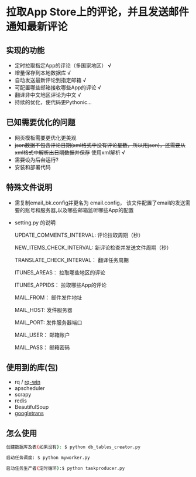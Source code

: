
  拉取App Store上的评论，并且发送邮件通知最新评论
======

  实现的功能
-----------

- 定时拉取指定App的评论（多国家地区） √
- 增量保存到本地数据库 √
- 自动发送最新评论到指定邮箱 √
- 可配置哪些邮箱接收哪些App的评论 √
- 翻译非中文地区评论为中文  √
- 持续的优化，使代码更Pythonic...

已知需要优化的问题
-----------
- 网页模板需要更优化更美观
- ~~json数据不包含评论日期(xml格式中没有评论星数，所以用json)，还需要从xml格式中解析出日期数据并保存~~ 使用xml解析 √
- ~~需要设为后台运行?~~
- 安装和部署代码



特殊文件说明
-----------
- 需复制email_bk.config并更名为 email.config， 该文件配置了email的发送需要的账号和服务器,以及哪些邮箱监听哪些App的配置
- setting.py 的说明

  UPDATE_COMMENTS_INTERVAL: 评论拉取周期（秒）
  
  NEW_ITEMS_CHECK_INTERVAL: 新评论检查并发送文件周期（秒）
  
  TRANSLATE_CHECK_INTERVAL： 翻译任务周期
  
  ITUNES_AREAS： 拉取哪些地区的评论
  
  ITUNES_APPIDS： 拉取哪些App的评论

  MAIL_FROM： 邮件发件地址
  
  MAIL_HOST: 发件服务器
  
  MAIL_PORT: 发件服务器端口
  
  MAIL_USER： 邮箱账户
  
  MAIL_PASS： 邮箱密码
  
  
  
  
使用到的库(包)
-----------
- rq / [rq-win](https://github.com/michaelbrooks/rq-win)
- apscheduler
- scrapy
- redis
- BeautifulSoup
- [googletrans](https://github.com/ssut/py-googletrans)


怎么使用
-----------
```bash
创建数据库及表(如果没有): $ python db_tables_creator.py
```
```bash
启动任务调度: $ python myworker.py
```
```bash
启动任务生产者(定时循环):$ python taskproducer.py
```
